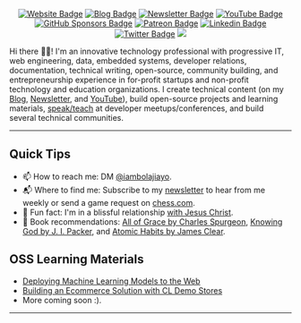 <div align="center">
  
[![Website Badge](https://img.shields.io/badge/-Portfolio-3B7EBF?style=for-the-badge&logo=Google-Chrome&logoColor=white&link=https://bolajiayodeji.com)](https://bolajiayodeji.com) [![Blog Badge](https://img.shields.io/badge/-Blog-3B7EBF?style=for-the-badge&logo=Hashnode&logoColor=white&link=https://blog.bolajiayodeji.com)](https://blog.bolajiayodeji.com) [![Newsletter Badge](https://img.shields.io/badge/-Newsletter-3B7EBF?style=for-the-badge&logo=Substack&logoColor=white&link=https://bawd.bolajiayodeji.com)](https://bawd.bolajiayodeji.com) [![YouTube Badge](https://img.shields.io/badge/-Youtube-3B7EBF?style=for-the-badge&logo=Youtube&logoColor=white&link=https://www.youtube.com/c/bolajiayodeji)](https://www.youtube.com/c/bolajiayodeji) [![GitHub Sponsors Badge](https://img.shields.io/badge/-github%20sponsors-3B7EBF?style=for-the-badge&logo=github&logoColor=white&link=https://github.com/sponsors/BolajiAyodeji)](https://github.com/sponsors/BolajiAyodeji) [![Patreon Badge](https://img.shields.io/badge/-Patreon-3B7EBF?style=for-the-badge&logo=Patreon&logoColor=white&link=https://patreon.com/bolajiayodeji)](https://patreon.com/bolajiayodeji) [![Linkedin Badge](https://img.shields.io/badge/-LinkedIn-3B7EBF?style=for-the-badge&logo=Linkedin&logoColor=white&link=https://www.linkedin.com/in/iambolajiayo)](https://www.linkedin.com/in/iambolajiayo) [![Twitter Badge](https://img.shields.io/badge/-@iambolajiayo-3B7EBF?style=for-the-badge&logo=x&logoColor=white&link=https://twitter.com/iambolajiayo)](https://twitter.com/iambolajiayo) ![](https://komarev.com/ghpvc/?username=BolajiAyodeji&style=for-the-badge)

</div>

Hi there 👋🏾! I'm an innovative technology professional with progressive IT, web engineering, data, embedded systems, developer relations, documentation, technical writing, open-source, community building, and entrepreneurship experience in for-profit startups and non-profit technology and education organizations. I create technical content (on my [Blog](https://blog.bolajiayodeji.com), [Newsletter](https://bawd.bolajiayodeji.com), and [YouTube](https://www.youtube.com/c/bolajiayodeji)), build open-source projects and learning materials, [speak/teach](https://slides.com/bolajiayodeji) at developer meetups/conferences, and build several technical communities.

---

## Quick Tips

- 📫 How to reach me: DM [@iambolajiayo](https://twitter.com/iambolajiayo).
- 📬 Where to find me: Subscribe to my [newsletter](https://bawd.bolajiayodeji.com) to hear from me weekly or send a game request on [chess.com](https://chess.com/member/bolajiayodeji).
- 💙 Fun fact: I'm in a blissful relationship [with Jesus Christ]( https://www.biblegateway.com/passage/?search=1+Corinthians+15%3A1-11&version=NKJV).
- 📖 Book recommendations: [All of Grace by Charles Spurgeon](https://bit.ly/3KYYHij), [Knowing God by J. I. Packer](https://bit.ly/3EdCFUW), and [Atomic Habits by James Clear](https://bit.ly/45r1kBH).

## OSS Learning Materials

- [Deploying Machine Learning Models to the Web](https://github.com/BolajiAyodeji/deploy-ml-web-workshop)
- [Building an Ecommerce Solution with CL Demo Stores](https://github.com/BolajiAyodeji/cl-composable-commerce-workshop)
- More coming soon :).

---
